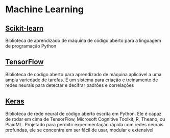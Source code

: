 # Machine Learning

## [Scikit-learn](https://scikit-learn.org/)
Biblioteca de aprendizado de máquina de código aberto para a linguagem de programação Python

## [TensorFlow](https://www.tensorflow.org/)
Biblioteca de código aberto para aprendizado de máquina aplicável a uma ampla variedade de tarefas. 
É um sistema para criação e treinamento de redes neurais para detectar e decifrar padrões e correlações

## [Keras](https://keras.io/)
Biblioteca de rede neural de código aberto escrita em Python. 
Ele é capaz de rodar em cima de TensorFlow, Microsoft Cognitive Toolkit, R, Theano, ou PlaidML. 
Projetado para permitir experimentação rápida com redes neurais profundas, ele se concentra em ser fácil de usar, modular e extensível
